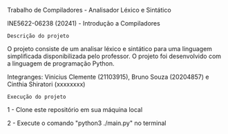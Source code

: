 Trabalho de Compiladores - Analisador Léxico e Sintático


INE5622-06238 (20241) - Introdução a Compiladores

    Descrição do projeto

O projeto consiste de um analisar léxico e sintático para uma linguagem simplificada disponibilizada pelo professor. O projeto foi desenvolvido com a linguagem de programação Python.

Integranges: Vinicius Clemente (21103915), Bruno Souza (20204857) e Cinthia Shiratori (xxxxxxxx)

    Execução do projeto
1 - Clone este repositório em sua máquina local

2 - Execute o comando "python3 ./main.py" no terminal